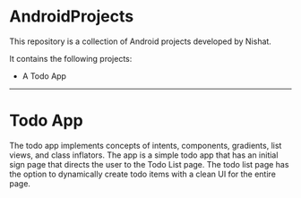 # AndroidProjects

This repository is a collection of Android projects developed by Nishat.

It contains the following projects:

- A Todo App

---

# Todo App

The todo app implements concepts of intents, components, gradients, list views, and class inflators. The app is a simple todo app that has an initial sign page that directs the user to the Todo List page. The todo list page has the option to dynamically create todo items with a clean UI for the entire page.
